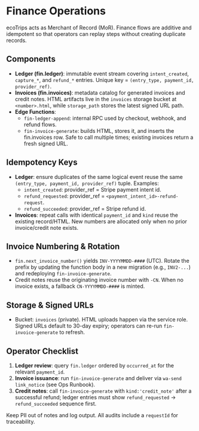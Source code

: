 # Finance Operations

ecoTrips acts as Merchant of Record (MoR). Finance flows are additive and idempotent so that operators can replay steps without creating duplicate records.

## Components
- **Ledger (fin.ledger)**: immutable event stream covering `intent_created`, `capture_*`, and `refund_*` entries. Unique key = `(entry_type, payment_id, provider_ref)`.
- **Invoices (fin.invoices)**: metadata catalog for generated invoices and credit notes. HTML artifacts live in the `invoices` storage bucket at `<number>.html`, while `storage_path` stores the latest signed URL path.
- **Edge Functions**:
  - `fin-ledger-append`: internal RPC used by checkout, webhook, and refund flows.
  - `fin-invoice-generate`: builds HTML, stores it, and inserts the fin.invoices row. Safe to call multiple times; existing invoices return a fresh signed URL.

## Idempotency Keys
- **Ledger**: ensure duplicates of the same logical event reuse the same `(entry_type, payment_id, provider_ref)` tuple. Examples:
  - `intent_created`: provider_ref = Stripe payment intent id.
  - `refund_requested`: provider_ref = `<payment_intent_id>-refund-request`.
  - `refund_succeeded`: provider_ref = Stripe refund id.
- **Invoices**: repeat calls with identical `payment_id` and `kind` reuse the existing record/HTML. New numbers are allocated only when no prior invoice/credit note exists.

## Invoice Numbering & Rotation
- `fin.next_invoice_number()` yields `INV-YYYYMMDD-####` (UTC). Rotate the prefix by updating the function body in a new migration (e.g., `INV2-...`) and redeploying `fin-invoice-generate`.
- Credit notes reuse the originating invoice number with `-CN`. When no invoice exists, a fallback `CN-YYYYMMDD-####` is minted.

## Storage & Signed URLs
- Bucket: `invoices` (private). HTML uploads happen via the service role. Signed URLs default to 30-day expiry; operators can re-run `fin-invoice-generate` to refresh.

## Operator Checklist
1. **Ledger review**: query `fin.ledger` ordered by `occurred_at` for the relevant `payment_id`.
2. **Invoice issuance**: run `fin-invoice-generate` and deliver via `wa-send` `link_notice` (see Ops Runbook).
3. **Credit notes**: call `fin-invoice-generate` with `kind:'credit_note'` after a successful refund; ledger entries must show `refund_requested` → `refund_succeeded` sequence first.

Keep PII out of notes and log output. All audits include a `requestId` for traceability.
